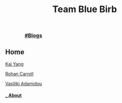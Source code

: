 <script type="text/javascript" src="https://platform.linkedin.com/badges/js/profile.js" async defer></script>
<header>
<h1>Team Blue Birb</h1>
</header>
<section>
	<nav>
		<h3>
    	<a href=" / " style="color: transparent;">#Home</a>
    	<a href=" /blogs.html " >#Blogs</a>
		</h3>
	</nav>
<div>
	<h1>Home</h1>
	<p class="LI-profile-badge"  data-version="v1" data-size="medium" data-locale="en_US" data-type="vertical" data-theme="light" data-vanity="kaixyang"><a class="LI-simple-link" href='https://au.linkedin.com/in/kaixyang?trk=profile-badge'>Kai Yang</a></p>
	<p class="LI-profile-badge"  data-version="v1" data-size="medium" data-locale="en_US" data-type="vertical" data-theme="light" data-vanity="trophic"><a class="LI-simple-link" href='https://au.linkedin.com/in/trophic?trk=profile-badge'>Rohan Carroll</a></p>
	<p class="LI-profile-badge"  data-version="v1" data-size="medium" data-locale="en_US" data-type="vertical" data-theme="light" data-vanity="vasiliki-adamidou"><a class="LI-simple-link" href='https://au.linkedin.com/in/vasiliki-adamidou?trk=profile-badge'>Vasiliki Adamidou</a></p>
</div>
<footer>
<nav>
	<div>
		<h4>
			<a href=" /about.html " >	_ About</a>
		</h4>
	</div>
</nav>
</footer>
</section>
